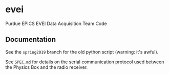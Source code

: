 # evei

Purdue EPICS EVEI Data Acquisition Team Code

## Documentation

See the `spring2019` branch for the old python script (warning: it's awful).

See `SPEC.md` for details on the serial communication protocol used between the Physics Box and the radio receiver.
